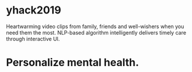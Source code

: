 # yhack2019

Heartwarming video clips from family, friends and well-wishers when you need them the most. NLP-based algorithm intelligently delivers timely care through interactive UI. 
# Personalize mental health.

